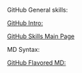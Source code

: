 
GitHub General skills:

[GitHub Intro:](https://github.com/skills/introduction-to-github)

[GitHub Skills Main Page](https://github.com/skills)


MD Syntax:

[GitHub Flavored MD:](https://docs.github.com/en/get-started/writing-on-github/getting-started-with-writing-and-formatting-on-github/basic-writing-and-formatting-syntax)




